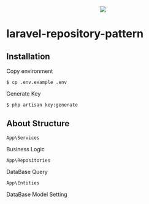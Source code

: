 <p align="center"><img src="https://laravel.com/assets/img/components/logo-laravel.svg"></p>

# laravel-repository-pattern

## Installation
Copy environment
```
$ cp .env.example .env
```

Generate Key
```
$ php artisan key:generate
```

## About Structure
`App\Services`

Business Logic 

`App\Repositories`

DataBase Query

`App\Entities`

DataBase Model Setting